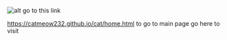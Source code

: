 ![alt](https://catmeow232.github.io/cat/src/w.png) go to this link

   https://catmeow232.github.io/cat/home.html to go to main page go here to visit